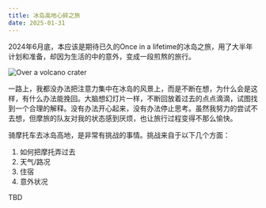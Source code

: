 ```yaml
---
title: 冰岛高地心碎之旅
date: 2025-01-31
---
```


2024年6月底，本应该是期待已久的Once in a lifetime的冰岛之旅，用了大半年计划和准备，却因为生活的中的意外，变成一段煎熬的旅行。

![Over a volcano crater](/resources/2024-iceland/me-alone-with-husky.jpg)

一路上，我都没办法把注意力集中在冰岛的风景上，而是不断在想，为什么会是这样，有什么办法能挽回。大脑想幻灯片一样，不断回放着过去的点点滴滴，试图找到一个合理的解释。没有办法开心起来，没有办法停止思考。虽然我努力的尝试不去想，但摩旅的队友对我的状态感到厌烦，也让旅行过程变得不那么愉快。

骑摩托车去冰岛高地，是非常有挑战的事情。挑战来自于以下几个方面：

1. 如何把摩托弄过去
2. 天气/路况
3. 住宿
4. 意外状况

TBD